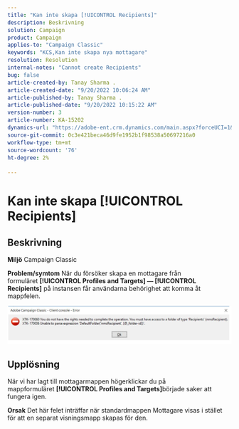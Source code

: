 ```yaml
---
title: "Kan inte skapa [!UICONTROL Recipients]"
description: Beskrivning
solution: Campaign
product: Campaign
applies-to: "Campaign Classic"
keywords: "KCS,Kan inte skapa nya mottagare"
resolution: Resolution
internal-notes: "Cannot create Recipients"
bug: false
article-created-by: Tanay Sharma .
article-created-date: "9/20/2022 10:06:24 AM"
article-published-by: Tanay Sharma .
article-published-date: "9/20/2022 10:15:22 AM"
version-number: 3
article-number: KA-15202
dynamics-url: "https://adobe-ent.crm.dynamics.com/main.aspx?forceUCI=1&pagetype=entityrecord&etn=knowledgearticle&id=687448df-cb38-ed11-9db1-002248086735"
source-git-commit: 0c3e421beca46d9fe1952b1f98538a50697216a0
workflow-type: tm+mt
source-wordcount: '76'
ht-degree: 2%

---
```


# Kan inte skapa [!UICONTROL Recipients]

## Beskrivning

<b>Miljö</b>
Campaign Classic


<b>Problem/symtom</b>
När du försöker skapa en mottagare från formuläret <b>[!UICONTROL Profiles and Targets] — [!UICONTROL Recipients]</b> på instansen får användarna behörighet att komma åt mappfelen.



![](assets/___f4809700-cd38-ed11-9db1-002248086735___.png)


## Upplösning




När vi har lagt till mottagarmappen högerklickar du på mappformuläret <b>[!UICONTROL Profiles and Targets]</b>började saker att fungera igen.


<b>Orsak</b>
Det här felet inträffar när standardmappen Mottagare visas i stället för att en separat visningsmapp skapas för den.
